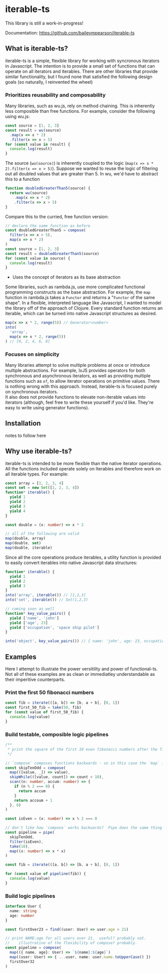 # iterable-ts

This library is still a work-in-progress!

Documentation: https://github.com/baileympearson/iterable-ts

## What is iterable-ts?

iterable-ts is a simple, flexible library for working with syncronous iterators in Javascript. The intention
is to provide a small set of functions that can operate on all iterators and iterables. There are other libraries
that provide similar functionality, but I found none that satisfied the following design goals (so naturally, I
reinvented the wheel)

### Prioritizes reusability and composability

Many libraries, such as wu.js, rely on method chaining. This is inherently less composible than free functions. For
example, consider the following using wu.js:

```js
const source = [1, 2, 3]
const result = wu(source)
  .map(x => x * 2)
  .filter(x => x > 5)
for (const value in result) {
  console.log(result)
}
```

The source (`wu(source)`) is inherently coupled to the logic (`map(x => x * 2).filter(x => x > 5)`). Suppose we wanted
to reuse the logic of filtering out all doubled values that are greater than 5. In wu, we'd have to abstract this to
a function

```js
function doubledGreaterThan5(source) {
  return wu(source)
    .map(x => x * 2)
    .filter(x => x > 5)
}
```

Compare this to the curried, free function version:

```ts
// declare the same function as before
const doubledGreaterThan5 = compose(
  filter(x => x > 5),
  map(x => x * 2)
)
const source = [1, 2, 3]
const result = doubledGreaterThan5(source)
for (const value in source) {
  console.log(result)
}
```

- Uses the concept of iterators as its base abstraction

Some libraries, such as rambda.js, use more complicated functional programming constructs as the base abstraction. For
example, the `map` function in rambda.js takes a `Functor` and returns a "`Functor` of the same shape". In a flexible,
interpreted language like Javascript, I wanted to model the library off of the approach of Clojure. Every standard
function returns an iterable, which can be turned into native Javascript structures as desired.

```ts
map(x => x * 2, range(5)) // Generator<number>
into(
  'array',
  map(x => x * 2, range(5))
) // [0, 2, 4, 6, 8]
```

### Focuses on simplicity

Many libraries attempt to solve multiple problems at once or introduce multiple abstractions. For example, IxJS provides operators
for both synchronous and asynchronous iterators, as well as providing multiple functions such as `of`, to allow iterator operations
on primitive values. There is nothing wrong with this approach. Instead, iterable-ts is focused purely on synchronous iterators.  
It also does not provide functions to elevate non-iterable values into iterators (although, feel free to write these yourself
if you'd like. They're easy to write using generator functions).

## Installation

notes to follow here

## Why use iterable-ts?

iterable-ts is intended to be more flexible than the native iterator operations. All the functions
included operate solely on Iterables and therefore work on all iterable types. For example:

```ts
const array = [1, 2, 3, 4]
const set = new Set([1, 2, 3, 4])
function* iterable() {
  yield 1
  yield 2
  yield 3
  yield 4
}

const double = (x: number) => x * 2

// all of the following are valid
map(double, array)
map(double, set)
map(double, iterable)
```

Since all the core operations produce iterables, a utility function is provided
to easily convert iterables into native Javascript data structures:

```ts
function* iterable() {
  yield 1
  yield 2
  yield 3
}
into('array', iterable()) // [1,2,3]
into('set', iterable()) // Set(1,2,3)

// coming soon as well
function* key_value_pairs() {
  yield ['name', 'john']
  yield ['age', 23]
  yield ['occupation', 'space ship pilot']
}

into('object', key_value_pairs()) // { name: 'john', age: 23, occupation: "space ship pilot" }
```

## Examples

Here I attempt to illustrate the power versitility and power of functional-ts. Not all of these examples are
as clean or immediatley understandable as their imperitive counterparts.

### Print the first 50 fibonacci numbers

```ts
const fib = iterate(([a, b]) => [b, a + b], [0, 1])
const first_50_fib = take(50, fib)
for (const value of first_50_fib) {
  console.log(value)
}
```

### Build testable, composible logic pipelines

```ts
/**
 * print the square of the first 10 even fibonacci numbers after the first 10 odd fibonacci numbers
 */

// `compose` composes functions backwards - so in this case the `map` is composed inside the `skipWhile`, and the `skipWhile` is composed inside the `scan`
const skipTenOdd = compose(
  map(([value, _]) => value),
  skipWhile(([value, count]) => count < 10),
  scan((n: number, accum: number) => {
    if (n % 2 === 0) {
      return accum
    }
    return accoum + 1
  }, 0)
)

const isEven = (x: number) => x % 2 === 0

// don't like how `compose` works backwards?  Pipe does the same thing as compose, but does it top-to-bottom
const pipeline = pipe(
  skipTenOdd,
  filter(isEven),
  take(10),
  map((x: number) => x * x)
)

const fib = iterate(([a, b]) => [b, a + b], [0, 1])

for (const value of pipeline(fib)) {
  console.log(value)
}
```

### Build logic pipelines

```ts
interface User {
  name: string
  age: number
}

const firstOver23 = find((user: User) => user.age > 21)

// print NAME:age for all users over 21.  useful? probably not.
//    illustrative of the flexibility of compose? probably.
const pipeline = compose(
  map(({ name, age}: User) => `${name}:${age}`)
  map((user: User) => { ...user, name: user.name.toUpperCase() })
  firstOver32
)
```
